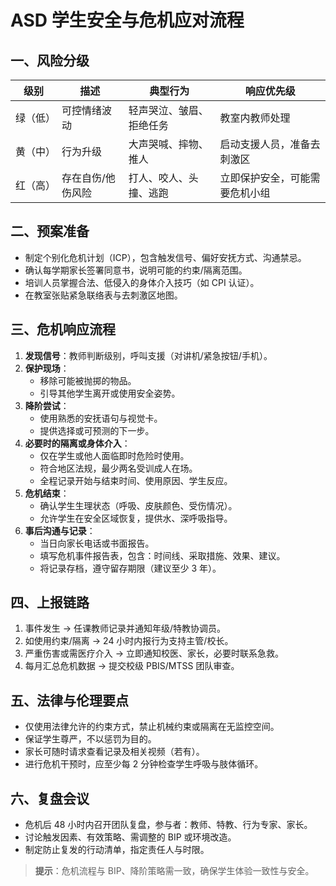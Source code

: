 # ASD 学生安全与危机应对流程

## 一、风险分级
| 级别 | 描述 | 典型行为 | 响应优先级 |
| --- | --- | --- | --- |
| 绿（低） | 可控情绪波动 | 轻声哭泣、皱眉、拒绝任务 | 教室内教师处理 |
| 黄（中） | 行为升级 | 大声哭喊、摔物、推人 | 启动支援人员，准备去刺激区 |
| 红（高） | 存在自伤/他伤风险 | 打人、咬人、头撞、逃跑 | 立即保护安全，可能需要危机小组 |

## 二、预案准备
- 制定个别化危机计划（ICP），包含触发信号、偏好安抚方式、沟通禁忌。
- 确认每学期家长签署同意书，说明可能的约束/隔离范围。
- 培训人员掌握合法、低侵入的身体介入技巧（如 CPI 认证）。
- 在教室张贴紧急联络表与去刺激区地图。

## 三、危机响应流程
1. **发现信号**：教师判断级别，呼叫支援（对讲机/紧急按钮/手机）。
2. **保护现场**：
   - 移除可能被抛掷的物品。
   - 引导其他学生离开或使用安全姿势。
3. **降阶尝试**：
   - 使用熟悉的安抚语句与视觉卡。
   - 提供选择或可预测的下一步。
4. **必要时的隔离或身体介入**：
   - 仅在学生或他人面临即时危险时使用。
   - 符合地区法规，最少两名受训成人在场。
   - 全程记录开始与结束时间、使用原因、学生反应。
5. **危机结束**：
   - 确认学生生理状态（呼吸、皮肤颜色、受伤情况）。
   - 允许学生在安全区域恢复，提供水、深呼吸指导。
6. **事后沟通与记录**：
   - 当日向家长电话或书面报告。
   - 填写危机事件报告表，包含：时间线、采取措施、效果、建议。
   - 将记录存档，遵守留存期限（建议至少 3 年）。

## 四、上报链路
1. 事件发生 → 任课教师记录并通知年级/特教协调员。
2. 如使用约束/隔离 → 24 小时内报行为支持主管/校长。
3. 严重伤害或需医疗介入 → 立即通知校医、家长，必要时联系急救。
4. 每月汇总危机数据 → 提交校级 PBIS/MTSS 团队审查。

## 五、法律与伦理要点
- 仅使用法律允许的约束方式，禁止机械约束或隔离在无监控空间。
- 保证学生尊严，不以惩罚为目的。
- 家长可随时请求查看记录及相关视频（若有）。
- 进行危机干预时，应至少每 2 分钟检查学生呼吸与肢体循环。

## 六、复盘会议
- 危机后 48 小时内召开团队复盘，参与者：教师、特教、行为专家、家长。
- 讨论触发因素、有效策略、需调整的 BIP 或环境改造。
- 制定防止复发的行动清单，指定责任人与时限。

> **提示**：危机流程与 BIP、降阶策略需一致，确保学生体验一致性与安全。

